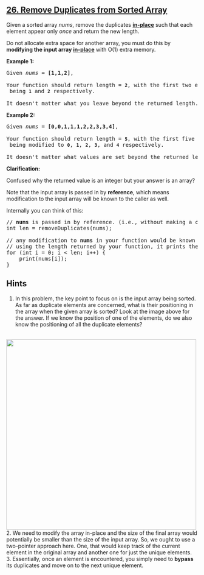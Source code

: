 ## [26. Remove Duplicates from Sorted Array](https://leetcode.com/problems/remove-duplicates-from-sorted-array/)
<p>Given a sorted array <em>nums</em>, remove the duplicates <a href="https://en.wikipedia.org/wiki/In-place_algorithm" target="_blank"><strong>in-place</strong></a> such that each element appear only <em>once</em> and return the new length.</p>

<p>Do not allocate extra space for another array, you must do this by <strong>modifying the input array <a href="https://en.wikipedia.org/wiki/In-place_algorithm" target="_blank">in-place</a></strong> with O(1) extra memory.</p>

<p><strong>Example 1:</strong></p>

<pre>
Given <em>nums</em> = <strong>[1,1,2]</strong>,

Your function should return length = <strong><code>2</code></strong>, with the first two elements of <em><code>nums</code></em> being <strong><code>1</code></strong> and <strong><code>2</code></strong> respectively.

It doesn&#39;t matter what you leave beyond the returned length.</pre>

<p><strong>Example 2:</strong></p>

<pre>
Given <em>nums</em> = <strong>[0,0,1,1,1,2,2,3,3,4]</strong>,

Your function should return length = <strong><code>5</code></strong>, with the first five elements of <em><code>nums</code></em> being modified to&nbsp;<strong><code>0</code></strong>, <strong><code>1</code></strong>, <strong><code>2</code></strong>, <strong><code>3</code></strong>, and&nbsp;<strong><code>4</code></strong> respectively.

It doesn&#39;t matter what values are set beyond&nbsp;the returned length.
</pre>

<p><strong>Clarification:</strong></p>

<p>Confused why the returned value is an integer but your answer is an array?</p>

<p>Note that the input array is passed in by <strong>reference</strong>, which means modification to the input array will be known to the caller as well.</p>

<p>Internally you can think of this:</p>

<pre>
// <strong>nums</strong> is passed in by reference. (i.e., without making a copy)
int len = removeDuplicates(nums);

// any modification to <strong>nums</strong> in your function would be known by the caller.
// using the length returned by your function, it prints the first <strong>len</strong> elements.
for (int i = 0; i &lt; len; i++) {
&nbsp; &nbsp; print(nums[i]);
}</pre>

## Hints
1. In this problem, the key point to focus on is the input array being sorted. As far as duplicate elements are concerned, what is their positioning in the array when the given array is sorted? Look at the image above for the answer. If we know the position of one of the elements, do we also know the positioning of all the duplicate elements?

<br>
<img src="https://assets.leetcode.com/uploads/2019/10/20/hint_rem_dup.png" width="500"/>
2. We need to modify the array in-place and the size of the final array would potentially be smaller than the size of the input array. So, we ought to use a two-pointer approach here. One, that would keep track of the current element in the original array and another one for just the unique elements.
3. Essentially, once an element is encountered, you simply need to <b>bypass</b> its duplicates and move on to the next unique element.
